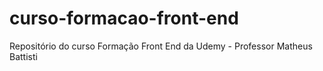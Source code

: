 # curso-formacao-front-end
Repositório do curso Formação Front End da Udemy - Professor Matheus Battisti
